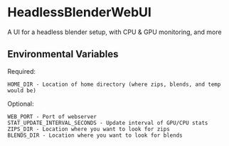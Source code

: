 
# HeadlessBlenderWebUI

A UI for a headless blender setup, with CPU &amp; GPU monitoring, and more

## Environmental Variables

Required:

```env
HOME_DIR - Location of home directory (where zips, blends, and temp would be)
```

Optional:

```env
WEB_PORT - Port of webserver
STAT_UPDATE_INTERVAL_SECONDS - Update interval of GPU/CPU stats
ZIPS_DIR - Location where you want to look for zips
BLENDS_DIR - Location where you want to look for blends
```
